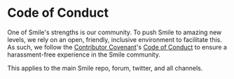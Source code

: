 # Code of Conduct

One of Smile's strengths is our community. To push Smile to amazing new levels,
we rely on an open, friendly, inclusive environment to facilitate this.
As such, we follow the [Contributor Covenant](http://contributor-covenant.org/)'s
[Code of Conduct](http://contributor-covenant.org/version/1/4/code-of-conduct.md)
to ensure a harassment-free experience in the Smile community.

This applies to the main Smile repo, forum, twitter, and all channels.
